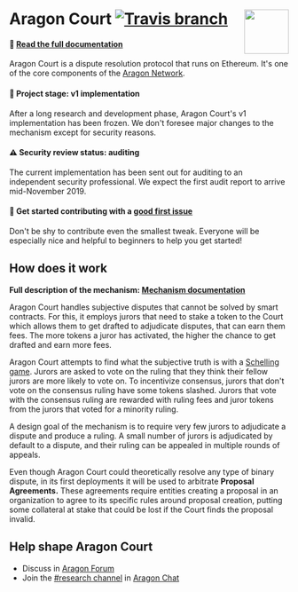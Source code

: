 # Aragon Court <img align="right" src="https://raw.githubusercontent.com/aragon/design/master/readme-logo.png" height="80px" /> [![Travis branch](https://img.shields.io/travis/aragon/aragon-court/development.svg?style=for-the-badge)](https://travis-ci.com/aragon/aragon-court/)

#### 📓 [Read the full documentation](/docs)

Aragon Court is a dispute resolution protocol that runs on Ethereum. It's one of the core components of the [Aragon Network](https://aragon.org/network/).

#### 🚧 Project stage: v1 implementation
After a long research and development phase, Aragon Court's v1 implementation has been frozen. We don't foresee major changes to the mechanism except for security reasons.

#### ⚠️ Security review status: auditing
The current implementation has been sent out for auditing to an independent security professional. We expect the first audit report to arrive mid-November 2019.

#### 👋 Get started contributing with a [good first issue](https://github.com/aragon/aragon-court/issues?q=is%3Aissue+is%3Aopen+label%3A%22good+first+issue%22)
Don't be shy to contribute even the smallest tweak. Everyone will be especially nice and helpful to beginners to help you get started!

## How does it work

**Full description of the mechanism: [Mechanism documentation](/docs/1-mechanism)**

Aragon Court handles subjective disputes that cannot be solved by smart contracts. For this, it employs jurors that need to stake a token to the Court which allows them to get drafted to adjudicate disputes, that can earn them fees. The more tokens a juror has activated, the higher the chance to get drafted and earn more fees.

Aragon Court attempts to find what the subjective truth is with a [Schelling game](https://en.wikipedia.org/wiki/Focal_point_(game_theory)). Jurors are asked to vote on the ruling that they think their fellow jurors are more likely to vote on. To incentivize consensus, jurors that don't vote on the consensus ruling have some tokens slashed. Jurors that vote with the consensus ruling are rewarded with ruling fees and juror tokens from the jurors that voted for a minority ruling.

A design goal of the mechanism is to require very few jurors to adjudicate a dispute and produce a ruling. A small number of jurors is adjudicated by default to a dispute, and their ruling can be appealed in multiple rounds of appeals.

Even though Aragon Court could theoretically resolve any type of binary dispute, in its first deployments it will be used to arbitrate **Proposal Agreements.** These agreements require entities creating a proposal in an organization to agree to its specific rules around proposal creation, putting some collateral at stake that could be lost if the Court finds the proposal invalid.

## Help shape Aragon Court
- Discuss in [Aragon Forum](https://forum.aragon.org/tags/dispute-resolution)
- Join the [#research channel](https://aragon.chat/channel/research) in [Aragon Chat](https://aragon.chat)
